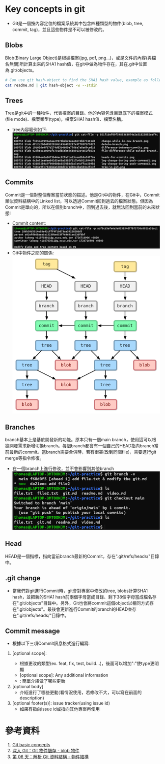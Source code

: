 # Key concepts in git
* Git是一個按內容定位的檔案系統其中包含四種類型的物件(blob, tree, commit, tag)，並且這些物件是不可以被修改的。
## Blobs
Blob(Binary Large Object)是根據檔案(jpg, pdf, png...)，或是文件的內容(與檔名無關)所計算出來的SHA1 hash值，在git中做為物件存在，其在.git中位置為.git/objects。
```bash
# Can use git hash-object to find the SHA1 hash value, example as follows:
cat readme.md | git hash-object -w --stdin
```



## Trees
Tree是git中的一種物件，代表檔案的目錄。他的內容包含目錄底下的檔案模式(file mode)、檔案類型(type)，檔案SHA1 hash值、檔案名稱。
* tree內容範例如下:
![tree-content](assets/tree-content.png)

## Commits
Commit是一個對整個專案當前狀態的描述。他是Git中的物件，在Git中，Commit類似資料結構中的Linked list，可以透過Commit回到過去的檔案狀態。但因為Commit是單向的，所以在個別branch中，回到過去後，就無法回到當前的未來狀態!
* Commit content:
![commit-content](assets/commit-content.png)
* Git中物件之間的關係:
![object-relation](assets/object-relation.png)


## Branches
branch基本上是基於開發新的功能。原本只有一個main branch，使用這可以根據開發需求新增切換branch。每個branch都會有一個自己的HEAD指向branch當前最新的commit。當branch需要合併時，若有衝突(改到同個file)，需要進行git merge等指令修復。
* 在一個branch上進行修改，並不會影響到其他branch
![file difference between branchs](assets/file-difference-while-switch-branch.png)

## Head
HEAD是一個指標，指向當前branch最新的Commit，存在".git/refs/heads/"目錄中。

## .git change
* 當我們對git進行Commit時，git會對專案中修改的tree, blobs計算SHA1 hash，並把新的SHA1 hash前兩個字母當成目錄、剩下38個字母當成檔名存在".git/objects"目錄中。另外，Git也會將commit這個object以相同方式存在".git/objects"。最後會更新進行Commit的branch的HEAD並存在".git/refs/heads/"目錄中。

## Commit message
* 根據以下三項Commit訊息格式進行編寫:
1. <type>[optional scope]: <description>
    * 根據更改的類型(ex. feat, fix, test, build...)，後面可以增加":"使type更明顯
    * [optional scope]: Any additional information
    * <description>: 簡單介紹做了哪些更動
2. [optional body]
    * 介紹進行了哪些更動(看情況使用，若修改不大，可以寫在前面的description)
3. [optional footer(s)]: issue tracker(using issue id)
    * 如果有指向issue id或指向其他專案再使用

# 參考資料
1. [Git basic concepts](https://www.tutorialspoint.com/git/git_basic_concepts.htm)
2. [深入 Git：Git 物件儲存 - blob 物件](https://titangene.github.io/article/git--blob-object.html)
3. [第 06 天：解析 Git 資料結構 - 物件結構](https://github.com/doggy8088/Learn-Git-in-30-days/blob/master/zh-tw/06.md)
